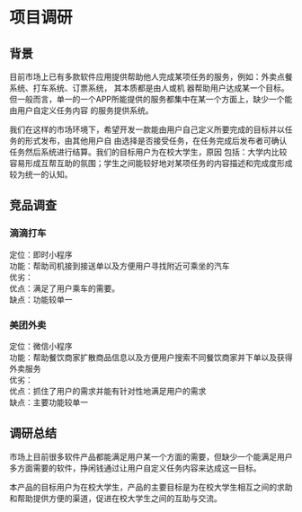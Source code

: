 # 项目调研

## 背景

目前市场上已有多款软件应用提供帮助他人完成某项任务的服务，例如：外卖点餐系统、打车系统、订票系统，  其本质都是由人或机  器帮助用户达成某一个目标。但一般而言，单一的一个APP所能提供的服务都集中在某一个方面上，缺少一个能由用户自定义任务内容
的服务提供系统。


我们在这样的市场环境下，希望开发一款能由用户自己定义所要完成的目标并以任务的形式发布，由其他用户自  由选择是否接受任务，在任务完成后发布者可确认任务然后系统进行结算。我们的目标用户为在校大学生，原因  包括：大学内比较容易形成互帮互助的氛围；学生之间能较好地对某项任务的内容描述和完成度形成较为统一的认知。



## 竞品调查

### 滴滴打车  
定位：即时小程序  
功能：帮助司机接到接送单以及方便用户寻找附近可乘坐的汽车  
优劣：  
优点：满足了用户乘车的需要。  
缺点：功能较单一  

### 美团外卖  
定位：微信小程序  
功能：帮助餐饮商家扩散商品信息以及方便用户搜索不同餐饮商家并下单以及获得外卖服务  
优劣：  
优点：抓住了用户的需求并能有针对性地满足用户的需求  
缺点：主要功能较单一  

## 调研总结

市场上目前很多软件产品都能满足用户某一个方面的需要，但缺少一个能满足用户多方面需要的软件，挣闲钱通过让用户自定义任务内容来达成这一目标。

本产品的目标用户为在校大学生，产品的主要目标是为在校大学生相互之间的求助和帮助提供方便的渠道，促进在校大学生之间的互助与交流。
